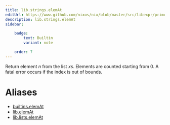 ```yaml
---
title: lib.strings.elemAt
editUrl: https://www.github.com/nixos/nix/blob/master/src/libexpr/primops.cc
description: lib.strings.elemAt
sidebar:

    badge:
        text: Builtin
        variant: note

    order: 7
---
```


Return element *n* from the list *xs*. Elements are counted starting
from 0. A fatal error occurs if the index is out of bounds.


# Aliases

- [builtins.elemAt](/reference/builtinselemAt)
- [lib.elemAt](/reference/libelemAt)
- [lib.lists.elemAt](/reference/liblists.elemAt)



